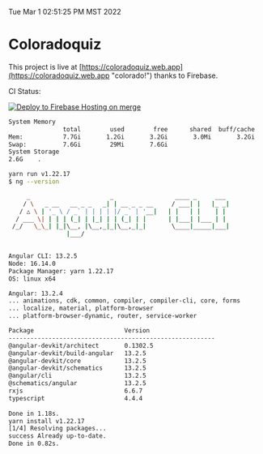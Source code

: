 Tue Mar  1 02:51:25 PM MST 2022

# Coloradoquiz


This project is live at [https://coloradoquiz.web.app](https://coloradoquiz.web.app "colorado!") thanks to Firebase.

CI Status: 

[![Deploy to Firebase Hosting on merge](https://github.com/teamkushal/coloradoquiz/actions/workflows/firebase-hosting-merge.yml/badge.svg)](https://github.com/teamkushal/coloradoquiz/actions/workflows/firebase-hosting-merge.yml)

```bash
System Memory
               total        used        free      shared  buff/cache   available
Mem:           7.7Gi       1.2Gi       3.2Gi       3.0Mi       3.2Gi       6.1Gi
Swap:          7.6Gi        29Mi       7.6Gi
System Storage
2.6G	.
```
```bash
yarn run v1.22.17
$ ng --version

     _                      _                 ____ _     ___
    / \   _ __   __ _ _   _| | __ _ _ __     / ___| |   |_ _|
   / △ \ | '_ \ / _` | | | | |/ _` | '__|   | |   | |    | |
  / ___ \| | | | (_| | |_| | | (_| | |      | |___| |___ | |
 /_/   \_\_| |_|\__, |\__,_|_|\__,_|_|       \____|_____|___|
                |___/
    

Angular CLI: 13.2.5
Node: 16.14.0
Package Manager: yarn 1.22.17
OS: linux x64

Angular: 13.2.4
... animations, cdk, common, compiler, compiler-cli, core, forms
... localize, material, platform-browser
... platform-browser-dynamic, router, service-worker

Package                         Version
---------------------------------------------------------
@angular-devkit/architect       0.1302.5
@angular-devkit/build-angular   13.2.5
@angular-devkit/core            13.2.5
@angular-devkit/schematics      13.2.5
@angular/cli                    13.2.5
@schematics/angular             13.2.5
rxjs                            6.6.7
typescript                      4.4.4
    
Done in 1.18s.
yarn install v1.22.17
[1/4] Resolving packages...
success Already up-to-date.
Done in 0.82s.
```
```bash
